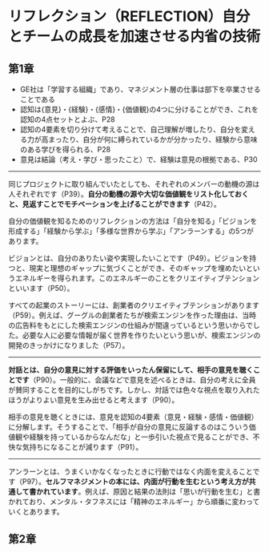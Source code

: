 # リフレクション（REFLECTION）自分とチームの成長を加速させる内省の技術

## 第1章

- GE社は「学習する組織」であり、マネジメント層の仕事は部下を卒業させることである
- 認知は{意見}・{経験}・{感情}・{価値観}の4つに分けることができ、これを認知の4点セットとよぶ、P28
- 認知の4要素を切り分けて考えることで、自己理解が増したり、自分を変える力が高まったり、自分が何に縛られているかが分かったり、経験から意味のある学びを得られる、P28
- 意見は結論（考え・学び・思ったこと）で、経験は意見の根拠である、P30

---

同じプロジェクトに取り組んでいたとしても、それぞれのメンバーの動機の源は人それぞれです（P39）。**自分の動機の源や大切な価値観をリスト化しておくと、見返すことでモチベーションを上げることができます**（P42）。

自分の価値観を知るためのリフレクションの方法は「自分を知る」「ビジョンを形成する」「経験から学ぶ」「多様な世界から学ぶ」「アンラーンする」の5つがあります。

ビジョンとは、自分のありたい姿や実現したいことです（P49）。ビジョンを持つと、現実と理想のギャップに気づくことができ、そのギャップを埋めたいというエネルギーを得られます。このエネルギーのことをクリエイティブテンションといいます（P50）。

すべての起業のストーリーには、創業者のクリエイティブテンションがあります（P59）。例えば、グーグルの創業者たちが検索エンジンを作った理由は、当時の広告料をもとにした検索エンジンの仕組みが間違っているという思いからでした。必要な人に必要な情報が届く世界を作りたいという思いが、検索エンジンの開発のきっかけになりました（P57）。

---

**対話とは、自分の意見に対する評価をいったん保留にして、相手の意見を聴くことです**（P90）。一般的に、会議などで意見を述べるときは、自分の考えに全員が賛同することを目的にしがちです。しかし、対話では色々な視点を取り入れたほうがよりよい意見を生み出せると考えます（P90）。

相手の意見を聴くときには、意見を認知の4要素（意見・経験・感情・価値観）に分解します。そうすることで、「相手が自分の意見に反論するのはこういう価値観や経験を持っているからなんだな」と一歩引いた視点で見ることができ、不快な気持ちになることが減ります（P91）。

---

アンラーンとは、うまくいかなくなったときに行動ではなく内面を変えることです（P97）。**セルフマネジメントの本には、内面が行動を生むという考え方が共通して書かれています**。例えば、原因と結果の法則は「思いが行動を生む」と書かれており、メンタル・タフネスには「精神のエネルギー」から順番に変わっていくとあります。

## 第2章
